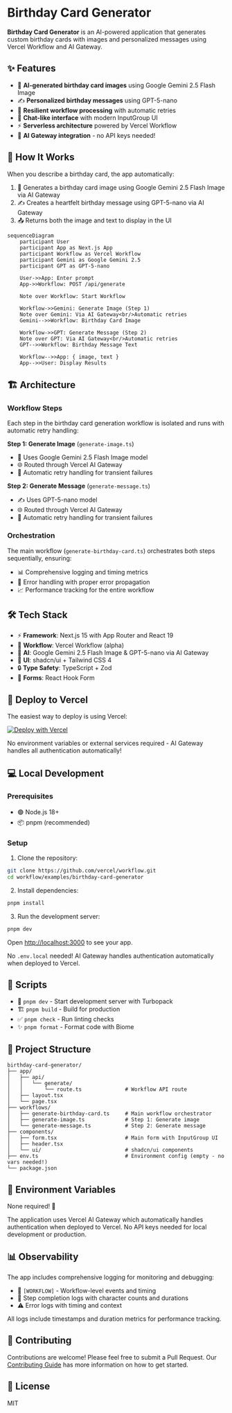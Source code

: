 # Birthday Card Generator

**Birthday Card Generator** is an AI-powered application that generates custom birthday cards with images and personalized messages using Vercel Workflow and AI Gateway.

## ✨ Features

- 🎨 **AI-generated birthday card images** using Google Gemini 2.5 Flash Image
- ✍️ **Personalized birthday messages** using GPT-5-nano
- 🔄 **Resilient workflow processing** with automatic retries
- 💬 **Chat-like interface** with modern InputGroup UI
- ⚡ **Serverless architecture** powered by Vercel Workflow
- 🎯 **AI Gateway integration** - no API keys needed!

## 🚀 How It Works

When you describe a birthday card, the app automatically:

1. 🎨 Generates a birthday card image using Google Gemini 2.5 Flash Image via AI Gateway
2. ✍️ Creates a heartfelt birthday message using GPT-5-nano via AI Gateway
3. 📤 Returns both the image and text to display in the UI

```mermaid
sequenceDiagram
    participant User
    participant App as Next.js App
    participant Workflow as Vercel Workflow
    participant Gemini as Google Gemini 2.5
    participant GPT as GPT-5-nano

    User->>App: Enter prompt
    App->>Workflow: POST /api/generate

    Note over Workflow: Start Workflow

    Workflow->>Gemini: Generate Image (Step 1)
    Note over Gemini: Via AI Gateway<br/>Automatic retries
    Gemini-->>Workflow: Birthday Card Image

    Workflow->>GPT: Generate Message (Step 2)
    Note over GPT: Via AI Gateway<br/>Automatic retries
    GPT-->>Workflow: Birthday Message Text

    Workflow-->>App: { image, text }
    App-->>User: Display Results
```

## 🏗️ Architecture

### Workflow Steps

Each step in the birthday card generation workflow is isolated and runs with automatic retry handling:

**Step 1: Generate Image** (`generate-image.ts`)

- 🎨 Uses Google Gemini 2.5 Flash Image model
- 🌐 Routed through Vercel AI Gateway
- 🔄 Automatic retry handling for transient failures

**Step 2: Generate Message** (`generate-message.ts`)

- ✍️ Uses GPT-5-nano model
- 🌐 Routed through Vercel AI Gateway
- 🔄 Automatic retry handling for transient failures

### Orchestration

The main workflow (`generate-birthday-card.ts`) orchestrates both steps sequentially, ensuring:

- 📊 Comprehensive logging and timing metrics
- 🔄 Error handling with proper error propagation
- 📈 Performance tracking for the entire workflow

## 🛠️ Tech Stack

- ⚡ **Framework**: Next.js 15 with App Router and React 19
- 🔄 **Workflow**: Vercel Workflow (alpha)
- 🤖 **AI**: Google Gemini 2.5 Flash Image & GPT-5-nano via AI Gateway
- 🎨 **UI**: shadcn/ui + Tailwind CSS 4
- 🔒 **Type Safety**: TypeScript + Zod
- 📝 **Forms**: React Hook Form

## 🚀 Deploy to Vercel

The easiest way to deploy is using Vercel:

[![Deploy with Vercel](https://vercel.com/button)](https://vercel.com/new/clone)

No environment variables or external services required - AI Gateway handles all authentication automatically!

## 💻 Local Development

### Prerequisites

- 🟢 Node.js 18+
- 📦 pnpm (recommended)

### Setup

1. Clone the repository:

```bash
git clone https://github.com/vercel/workflow.git
cd workflow/examples/birthday-card-generator
```

2. Install dependencies:

```bash
pnpm install
```

3. Run the development server:

```bash
pnpm dev
```

Open [http://localhost:3000](http://localhost:3000) to see your app.

No `.env.local` needed! AI Gateway handles authentication automatically when deployed to Vercel.

## 📜 Scripts

- 🚀 `pnpm dev` - Start development server with Turbopack
- 🏗️ `pnpm build` - Build for production
- ✅ `pnpm check` - Run linting checks
- ✨ `pnpm format` - Format code with Biome

## 📁 Project Structure

```
birthday-card-generator/
├── app/
│   ├── api/
│   │   └── generate/
│   │       └── route.ts              # Workflow API route
│   ├── layout.tsx
│   └── page.tsx
├── workflows/
│   ├── generate-birthday-card.ts     # Main workflow orchestrator
│   ├── generate-image.ts             # Step 1: Generate image
│   └── generate-message.ts           # Step 2: Generate message
├── components/
│   ├── form.tsx                      # Main form with InputGroup UI
│   ├── header.tsx
│   └── ui/                           # shadcn/ui components
├── env.ts                            # Environment config (empty - no vars needed!)
└── package.json
```

## 🔐 Environment Variables

None required! 🎉

The application uses Vercel AI Gateway which automatically handles authentication when deployed to Vercel. No API keys needed for local development or production.

## 📊 Observability

The app includes comprehensive logging for monitoring and debugging:

- 🔄 `[WORKFLOW]` - Workflow-level events and timing
- 📝 Step completion logs with character counts and durations
- ⚠️ Error logs with timing and context

All logs include timestamps and duration metrics for performance tracking.

## 🤝 Contributing

Contributions are welcome! Please feel free to submit a Pull Request. Our [Contributing Guide](../../.github/CONTRIBUTING.md) has more information on how to get started.

## 📄 License

MIT
